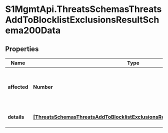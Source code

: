 # S1MgmtApi.ThreatsSchemasThreatsAddToBlocklistExclusionsResultSchema200Data

## Properties
Name | Type | Description | Notes
------------ | ------------- | ------------- | -------------
**affected** | **Number** | Number of entities affected by the requested operation | [optional] 
**details** | [**[ThreatsSchemasThreatsAddToBlocklistExclusionsResultSchema200DataDetails]**](ThreatsSchemasThreatsAddToBlocklistExclusionsResultSchema200DataDetails.md) | Result details for each threat | [optional] 



